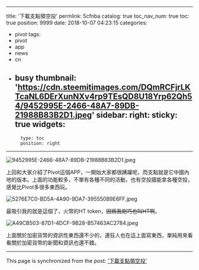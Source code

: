 
---
title: '下載支點領空投'
permlink: 5cfnba
catalog: true
toc_nav_num: true
toc: true
position: 9999
date: 2018-10-07 04:23:15
categories:
- pivot
tags:
- pivot
- app
- news
- cn
- busy
thumbnail: 'https://cdn.steemitimages.com/DQmRCFjrLKTcaNL6DErXunNXv4rp9TEsQD8U18Yrp62Qh54/9452995E-2466-48A7-89DB-21988B83B2D1.jpeg'
sidebar:
    right:
        sticky: true
widgets:
    -
        type: toc
        position: right
---


![9452995E-2466-48A7-89DB-21988B83B2D1.jpeg](https://cdn.steemitimages.com/DQmRCFjrLKTcaNL6DErXunNXv4rp9TEsQD8U18Yrp62Qh54/9452995E-2466-48A7-89DB-21988B83B2D1.jpeg)

上回和大家介紹了Pivot這個APP，一開始大家都很踴躍呢，而支點就是它中國內地的版本。上面的功能較多，不單有各種不同的活動，也有空投牆能拿各種空投，感覺比Pivot多很多東西玩。

![5276E7C0-BD5A-4A90-9DA7-395550B9E6FF.jpeg](https://ipfs.busy.org/ipfs/Qmbyu9HXhzjyAB2Ec4KAoHXBwxmLY6HedppGKvtUxhMvFq)


最吸引我的就是這個了，火幣的HT token，~~因爲我剛巧也叫HT啊~~。

![A49CB503-87D1-4DCF-9B28-B57463AC2784.jpeg](https://ipfs.busy.org/ipfs/QmS2M1CZEgavFo4Jhre4f9mH85HvFSD1gKxrvmUvo8edRX)


上面關於加密貨幣的資訊性東西還不少的，連狂人也在這上面寫東西，單純用來看看關於加密貨幣的新聞和資訊也還不錯。

- - -

This page is synchronized from the post: ['下載支點領空投'](https://steemit.com/@htliao/5cfnba)
